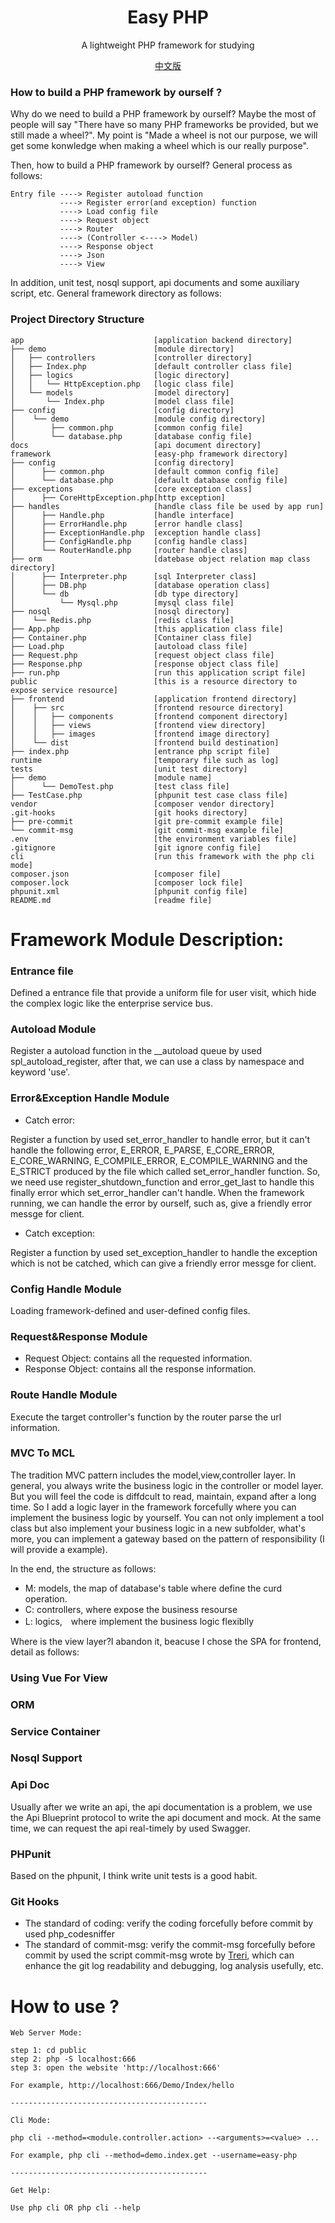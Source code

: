 <h1 align="center">Easy PHP</h1>

<p align="center"> A lightweight PHP framework for studying <p>

<p align="center"> <a href="./README-CN.md">中文版</a>　<p>

### How to build a PHP framework by ourself ?

Why do we need to build a PHP framework by ourself? Maybe the most of people will say "There have so many PHP frameworks be provided, but we still made a wheel?". My point is "Made a wheel is not our purpose, we will get some konwledge when making a wheel which is our really purpose".

Then, how to build a PHP framework by ourself? General process as follows:

```
Entry file ----> Register autoload function
           ----> Register error(and exception) function
           ----> Load config file
           ----> Request object
           ----> Router
           ----> (Controller <----> Model)
           ----> Response object
           ----> Json
           ----> View
```

In addition, unit test, nosql support, api documents and some auxiliary script, etc. General framework directory as follows:

###  Project Directory Structure

```
app                             [application backend directory]
├── demo                        [module directory]
│   ├── controllers             [controller directory]
│   ├── Index.php               [default controller class file]
│   ├── logics                  [logic directory]
│   │   └── HttpException.php   [logic class file]
│   └── models                  [model directory]
│       └── Index.php           [model class file]
├── config                      [config directory]
│    └── demo                   [module config directory]
│        ├── common.php         [common config file]
│        └── database.php       [database config file]
docs                            [api document directory]
framework                       [easy-php framework directory]
├── config                      [config directory]
│      ├── common.php           [default common config file]
│      └── database.php         [default database config file]
├── exceptions                  [core exception class]
│      ├── CoreHttpException.php[http exception]
├── handles                     [handle class file be used by app run]
│      ├── Handle.php           [handle interface]
│      ├── ErrorHandle.php      [error handle class]
│      ├── ExceptionHandle.php  [exception handle class]
│      ├── ConfigHandle.php     [config handle class]
│      └── RouterHandle.php     [router handle class]
├── orm                         [datebase object relation map class directory]
│      ├── Interpreter.php      [sql Interpreter class]
│      ├── DB.php               [database operation class]
│      └── db                   [db type directory]
│          └── Mysql.php        [mysql class file]
├── nosql                       [nosql directory]
│    └── Redis.php              [redis class file]
├── App.php                     [this application class file]
├── Container.php               [Container class file]
├── Load.php                    [autoload class file]
├── Request.php                 [request object class file]
├── Response.php                [response object class file]
├── run.php                     [run this application script file]
public                          [this is a resource directory to expose service resource]
├── frontend                    [application frontend directory]
│    ├── src                    [frontend resource directory]
│    │   ├── components         [frontend component directory]
│    │   ├── views              [frontend view directory]
│    │   ├── images             [frontend image directory]
│    └── dist                   [frontend build destination]
├── index.php                   [entrance php script file]
runtime                         [temporary file such as log]
tests                           [unit test directory]
├── demo                        [module name]
│      └── DemoTest.php         [test class file]
├── TestCase.php                [phpunit test case class file]
vendor                          [composer vendor directory]
.git-hooks                      [git hooks directory]
├── pre-commit                  [git pre-commit example file]
└── commit-msg                  [git commit-msg example file]
.env                            [the environment variables file]
.gitignore                      [git ignore config file]
cli                             [run this framework with the php cli mode]
composer.json                   [composer file]
composer.lock                   [composer lock file]
phpunit.xml                     [phpunit config file]
README.md                       [readme file]

```

# Framework Module Description:

###  Entrance file

Defined a entrance file that provide a uniform file for user visit, which hide the complex logic like the enterprise service bus.

###  Autoload Module

Register a autoload function in the __autoload queue by used spl_autoload_register, after that, we can use a class by namespace and keyword 'use'.

###  Error&Exception Handle Module

- Catch error:

Register a function by used set_error_handler to handle error, but it can't handle the following error, E_ERROR, E_PARSE, E_CORE_ERROR, E_CORE_WARNING, E_COMPILE_ERROR, E_COMPILE_WARNING and the E_STRICT produced by the file which called set_error_handler function. So, we need use register_shutdown_function and error_get_last to handle this finally error which set_error_handler can't handle. When the framework running, we can handle the error by ourself, such as, give a friendly error messge for client.

- Catch exception:

Register a function by used set_exception_handler to handle the exception which is not be catched, which can give a friendly error messge for client.

###  Config Handle Module

Loading framework-defined and user-defined config files.

###  Request&Response Module

- Request  Object: contains all the requested information.
- Response Object: contains all the response information.

###  Route Handle Module

Execute the target controller's function by the router parse the url information.

###  MVC To MCL

The tradition MVC pattern includes the model,view,controller layer. In general, you always write the business logic in the controller or model layer. But you will feel the code is diffdcult to read, maintain, expand after a long time. So I add a logic layer in the framework forcefully where you can implement the business logic by yourself. You can not only implement a tool class but also implement your business logic in a new subfolder, what's more, you can implement a gateway based on the pattern of responsibility (I will provide a example).

In the end, the structure as follows:

- M: models, the map of database's table where define the curd operation.
- C: controllers, where expose the business resourse
- L: logics,　where implement the business logic flexiblly

Where is the view layer?I abandon it, beacuse I chose the SPA for frontend, detail as follows:

###  Using Vue For View

###  ORM

###  Service Container

###  Nosql Support

###  Api Doc

Usually after we write an api, the api documentation is a problem, we use the Api Blueprint protocol to write the api document and mock. At the same time, we can request the api real-timely by used Swagger.

###  PHPunit

Based on the phpunit, I think write unit tests is a good habit.

###  Git Hooks

- The standard of coding:  verify the coding forcefully before commit by used php_codesniffer
- The standard of commit-msg: verify the commit-msg forcefully before commit by used the script commit-msg wrote by [Treri](https://github.com/Treri), which can enhance the git log readability and debugging, log analysis usefully, etc.

# How to use ?

```
Web Server Mode:

step 1: cd public
step 2: php -S localhost:666
step 3: open the website 'http://localhost:666'

For example, http://localhost:666/Demo/Index/hello

--------------------------------------------

Cli Mode:

php cli --method=<module.controller.action> --<arguments>=<value> ...

For example, php cli --method=demo.index.get --username=easy-php

--------------------------------------------

Get Help:

Use php cli OR php cli --help
```
